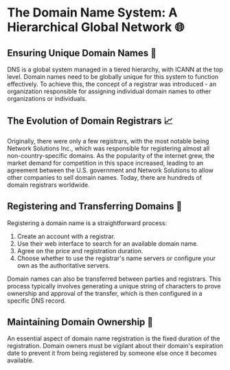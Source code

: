 # The Domain Name System: A Hierarchical Global Network 🌐

## Ensuring Unique Domain Names 🔑
DNS is a global system managed in a tiered hierarchy, with ICANN at the top level. Domain names need to be globally unique for this system to function effectively. To achieve this, the concept of a registrar was introduced - an organization responsible for assigning individual domain names to other organizations or individuals.

## The Evolution of Domain Registrars 📈
Originally, there were only a few registrars, with the most notable being Network Solutions Inc., which was responsible for registering almost all non-country-specific domains. As the popularity of the internet grew, the market demand for competition in this space increased, leading to an agreement between the U.S. government and Network Solutions to allow other companies to sell domain names. Today, there are hundreds of domain registrars worldwide.

## Registering and Transferring Domains 🛒
Registering a domain name is a straightforward process:
1. Create an account with a registrar.
2. Use their web interface to search for an available domain name.
3. Agree on the price and registration duration.
4. Choose whether to use the registrar's name servers or configure your own as the authoritative servers.

Domain names can also be transferred between parties and registrars. This process typically involves generating a unique string of characters to prove ownership and approval of the transfer, which is then configured in a specific DNS record.

## Maintaining Domain Ownership 📅
An essential aspect of domain name registration is the fixed duration of the registration. Domain owners must be vigilant about their domain's expiration date to prevent it from being registered by someone else once it becomes available.